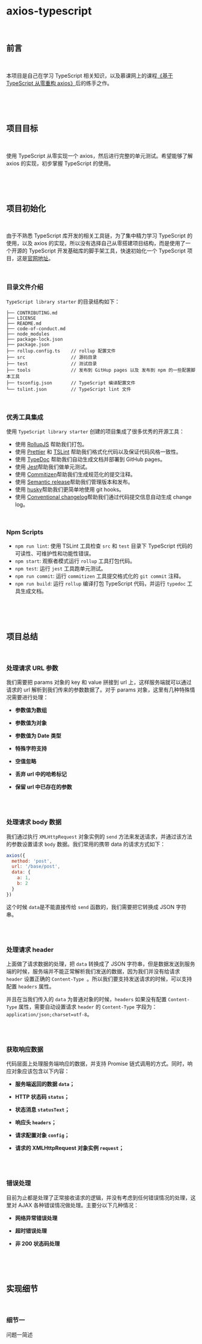 # axios-typescript

<br>

## 前言

<br>

本项目是自己在学习 TypeScript 相关知识，以及慕课网上的课程[《基于 TypeScript 从零重构 axios》](https://coding.imooc.com/class/330.html)后的练手之作。

<br>
<br>
<br>

## 项目目标

<br>

使用 TypeScript 从零实现一个 axios，然后进行完整的单元测试。希望能够了解 axios 的实现，初步掌握 TypeScript 的使用。

<br>
<br>
<br>

## 项目初始化

<br>

由于不熟悉 TypeScript 库开发的相关工具链，为了集中精力学习 TypeScript 的使用，以及 axios 的实现，所以没有选择自己从零搭建项目结构，而是使用了一个开源的 TypeScript 开发基础库的脚手架工具，快速初始化一个 TypeScript 项目，这是[官网地址](https://github.com/alexjoverm/typescript-library-starter)。

<br>

### 目录文件介绍

`TypeScript library starter` 的目录结构如下：

```
├── CONTRIBUTING.md
├── LICENSE
├── README.md
├── code-of-conduct.md
├── node_modules
├── package-lock.json
├── package.json
├── rollup.config.ts    // rollup 配置文件
├── src                 // 源码目录
├── test                // 测试目录
├── tools               // 发布到 GitHup pages 以及 发布到 npm 的一些配置脚本工具
├── tsconfig.json       // TypeScript 编译配置文件
└── tslint.json         // TypeScript lint 文件
```

<br>

### 优秀工具集成

使用 `TypeScript library starter` 创建的项目集成了很多优秀的开源工具：

- 使用 [RollupJS](https://rollupjs.org/) 帮助我们打包。
- 使用 [Prettier](https://github.com/prettier/prettier) 和 [TSLint](https://palantir.github.io/tslint/) 帮助我们格式化代码以及保证代码风格一致性。
- 使用 [TypeDoc](https://typedoc.org/) 帮助我们自动生成文档并部署到 GitHub pages。
- 使用 [Jest](https://jestjs.io/)帮助我们做单元测试。
- 使用 [Commitizen](https://github.com/commitizen/cz-cli)帮助我们生成规范化的提交注释。
- 使用 [Semantic release](https://github.com/semantic-release/semantic-release)帮助我们管理版本和发布。
- 使用 [husky](https://github.com/typicode/husky)帮助我们更简单地使用 git hooks。
- 使用 [Conventional changelog](https://github.com/conventional-changelog/conventional-changelog)帮助我们通过代码提交信息自动生成 change log。

<br>

### Npm Scripts

- `npm run lint`: 使用 TSLint 工具检查 `src` 和 `test` 目录下 TypeScript 代码的可读性、可维护性和功能性错误。
- `npm start`: 观察者模式运行 `rollup` 工具打包代码。
- `npm test`: 运行 `jest` 工具跑单元测试。
- `npm run commit`: 运行 `commitizen` 工具提交格式化的 `git commit` 注释。
- `npm run build`: 运行 `rollup` 编译打包 TypeScript 代码，并运行 `typedoc` 工具生成文档。

<br>
<br>
<br>

## 项目总结

<br>

### 处理请求 URL 参数

我们需要把 params 对象的 key 和 value 拼接到 url 上，这样服务端就可以通过请求的 url 解析到我们传来的参数数据了。对于 params 对象，这里有几种特殊情况需要进行处理：

- **参数值为数组**

- **参数值为对象**

- **参数值为 Date 类型**

- **特殊字符支持**

- **空值忽略**

- **丢弃 url 中的哈希标记**

- **保留 url 中已存在的参数**

<br>
<br>

### 处理请求 body 数据

我们通过执行 `XMLHttpRequest` 对象实例的 `send` 方法来发送请求，并通过该方法的参数设置请求 `body` 数据。我们常用的携带 data 的请求方式如下：

```js
axios({
  method: 'post',
  url: '/base/post',
  data: {
    a: 1,
    b: 2
  }
})
```

这个时候 `data`是不能直接传给 `send` 函数的，我们需要把它转换成 JSON 字符串。

<br>
<br>

### 处理请求 header

上面做了请求数据的处理，把 `data` 转换成了 JSON 字符串，但是数据发送到服务端的时候，服务端并不能正常解析我们发送的数据，因为我们并没有给请求 `header` 设置正确的 `Content-Type `。所以我们要支持发送请求的时候，可以支持配置 `headers` 属性。

并且在当我们传入的 `data` 为普通对象的时候，`headers` 如果没有配置 `Content-Type` 属性，需要自动设置请求 `header` 的 `Content-Type` 字段为：`application/json;charset=utf-8`。

<br>
<br>

### 获取响应数据

代码层面上处理服务端响应的数据，并支持 Promise 链式调用的方式。同时，响应对象应该包含以下内容：

- **服务端返回的数据 `data`；**

- **HTTP 状态码 `status`；**

- **状态消息 `statusText`；**

- **响应头 `headers`；**

- **请求配置对象 `config`；**

- **请求的 XMLHttpRequest 对象实例 `request`；**

<br>
<br>

### 错误处理

目前为止都是处理了正常接收请求的逻辑，并没有考虑到任何错误情况的处理，这里对 AJAX 各种错误情况做处理。主要分以下几种情况：

- **网络异常错误处理**

- **超时错误处理**

- **非 200 状态码处理**






<br>
<br>
<br>

## 实现细节

<br>

### 细节一

问题一简述

<br>

